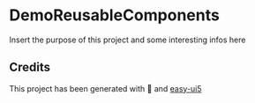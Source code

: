 # DemoReusableComponents

Insert the purpose of this project and some interesting infos here

## Credits

This project has been generated with 💙 and [easy-ui5](https://github.com/SAP)
